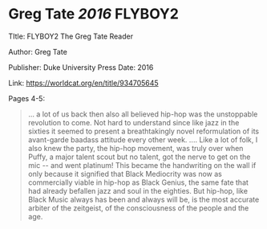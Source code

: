 # Greg Tate _2016_ FLYBOY2

TItle: FLYBOY2 The Greg Tate Reader

Author: Greg Tate

Publisher: Duke University Press
Date: 2016

Link: <https://worldcat.org/en/title/934705645>

Pages 4-5:

> ... a lot of us back then also all believed hip-hop was the unstoppable revolution to come. Not hard to understand since like jazz in the sixties it seemed to present a breathtakingly novel reformulation of its avant-garde baadass attitude every other week. ....
> Like a lot of folk, I also knew the party, the hip-hop movement, was truly over when Puffy, a major talent scout but no talent, got the nerve to get on the mic -- and went platinum! This became the handwriting on the wall if only because it signified that Black Mediocrity was now as commercially viable in hip-hop as Black Genius, the same fate that had already befallen jazz and soul in the eighties.
> But hip-hop, like Black Music always has been and always will be, is the most accurate arbiter of the zeitgeist, of the consciousness of the people and the age.

